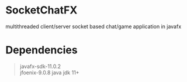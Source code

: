 # SocketChatFX
multithreaded client/server socket based chat/game application in javafx


# Dependencies  

> javafx-sdk-11.0.2  
> jfoenix-9.0.8
>java jdk 11+
